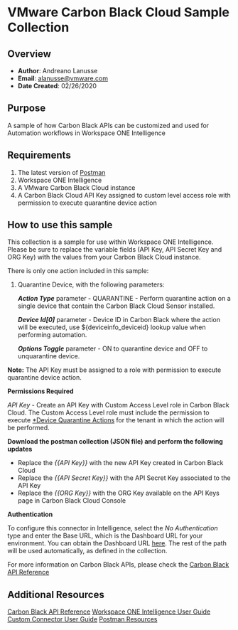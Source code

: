
# VMware Carbon Black Cloud Sample Collection

## Overview
- **Author**: Andreano Lanusse
- **Email**: alanusse@vmware.com
- **Date Created**: 02/26/2020


## Purpose

A sample of how Carbon Black APIs can be customized and used for Automation workflows in Workspace ONE Intelligence

## Requirements

1. The latest version of [Postman](https://www.getpostman.com) 
2. Workspace ONE Intelligence
3. A VMware Carbon Black Cloud instance
4. A Carbon Black Cloud API Key assigned to custom level access role with permission to execute quarantine device action


## How to use this sample

This collection is a sample for use within Workspace ONE Intelligence.  Please be sure to replace the variable fields (API Key, API Secret Key and ORG Key) with the values from your Carbon Black Cloud instance.

There is only one action included in this sample:

1. Quarantine Device, with the following parameters:

   ***Action Type*** parameter - QUARANTINE - Perform quarantine action on a single device that contain the Carbon Black Cloud Sensor installed.

   ***Device Id[0]*** parameter - Device ID in Carbon Black where the action will be executed, use ${deviceinfo_deviceid} lookup value when performing automation.

   ***Options Toggle*** parameter - ON to quarantine device and OFF to unquarantine device.


**Note:**  The API Key must be assigned to a role with permission to execute quarantine device action.


**Permissions Required** 

*API Key* - Create an API Key with Custom Access Level role in Carbon Black Cloud. The Custom Access Level role must include the permission to execute [*Device Quarantine Actions](https://developer.carbonblack.com/reference/carbon-black-cloud/platform/latest/devices-api/#device-actions) for the tenant in which the action will be performed.

**Download the postman collection (JSON file) and perform the following updates** 

- Replace the *{{API Key}}* with the new API Key created in Carbon Black Cloud
- Replace the *{{API Secret Key}}* with the API Secret Key associated to the API Key
- Replace the *{{ORG Key}}* with the ORG Key available on the API Keys page in Carbon Black Cloud Console


**Authentication**

To configure this connector in Intelligence, select the *No Authentication* type and enter the Base URL, which is the Dashboard URL for your environment. You can obtain the Dashboard URL [here](https://community.carbonblack.com/t5/Knowledge-Base/PSC-What-URLs-are-used-to-access-the-APIs/ta-p/67346). The rest of the path will be used automatically, as defined in the collection.

For more information on Carbon Black APIs, please check the [Carbon Black API Reference](https://developer.carbonblack.com/reference/carbon-black-cloud/)

## Additional Resources
[Carbon Black API Reference](https://developer.carbonblack.com/reference/carbon-black-cloud/)
[Workspace ONE Intelligence User Guide](https://docs.vmware.com/en/VMware-Workspace-ONE/services/Intelligence/GUID-AWT-WS1INT-OVERVIEW.html)
[Custom Connector User Guide](https://docs.vmware.com/en/VMware-Workspace-ONE/services/Intelligence/GUID-54333CCC-0E6D-4871-8DEA-3AFAB8378EEC.html)
[Postman Resources](https://www.getpostman.com)
